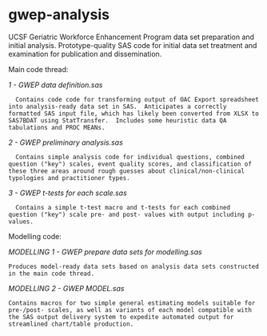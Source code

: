 # gwep-analysis
UCSF Geriatric Workforce Enhancement Program data set preparation and initial analysis.  Prototype-quality SAS code for initial data set treatment and examination for publication and dissemination.

Main code thread:

  *1 - GWEP data definition.sas*
  
      Contains code code for transforming output of OAC Export spreadsheet into analysis-ready data set in SAS.  Anticipates a correctly formatted SAS input file, which has likely been converted from XLSX to SAS7BDAT using StatTransfer.  Includes some heuristic data QA tabulations and PROC MEANs.
      
  *2 - GWEP preliminary analysis.sas*
  
      Contains simple analysis code for individual questions, combined question ("key") scales, event quality scores, and classification of these three areas around rough guesses about clinical/non-clinical typologies and practitioner types.
      
  *3 - GWEP t-tests for each scale.sas*
  
      Contains a simple t-test macro and t-tests for each combined question ("key") scale pre- and post- values with output including p-values.
      
Modelling code:

  *MODELLING 1 - GWEP prepare data sets for modelling.sas*
  
    Produces model-ready data sets based on analysis data sets constructed in the main code thread.
    
  *MODELLING 2 - GWEP MODEL.sas*
  
    Contains macros for two simple general estimating models suitable for pre-/post- scales, as well as variants of each model compatible with the SAS output delivery system to expedite automated output for streamlined chart/table production.

    
